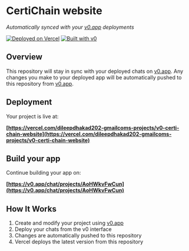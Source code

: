 # CertiChain website

*Automatically synced with your [v0.app](https://v0.app) deployments*

[![Deployed on Vercel](https://img.shields.io/badge/Deployed%20on-Vercel-black?style=for-the-badge&logo=vercel)](https://vercel.com/dileepdhakad202-gmailcoms-projects/v0-certi-chain-website)
[![Built with v0](https://img.shields.io/badge/Built%20with-v0.app-black?style=for-the-badge)](https://v0.app/chat/projects/AoHWkvFwCun)

## Overview

This repository will stay in sync with your deployed chats on [v0.app](https://v0.app).
Any changes you make to your deployed app will be automatically pushed to this repository from [v0.app](https://v0.app).

## Deployment

Your project is live at:

**[https://vercel.com/dileepdhakad202-gmailcoms-projects/v0-certi-chain-website](https://vercel.com/dileepdhakad202-gmailcoms-projects/v0-certi-chain-website)**

## Build your app

Continue building your app on:

**[https://v0.app/chat/projects/AoHWkvFwCun](https://v0.app/chat/projects/AoHWkvFwCun)**

## How It Works

1. Create and modify your project using [v0.app](https://v0.app)
2. Deploy your chats from the v0 interface
3. Changes are automatically pushed to this repository
4. Vercel deploys the latest version from this repository
